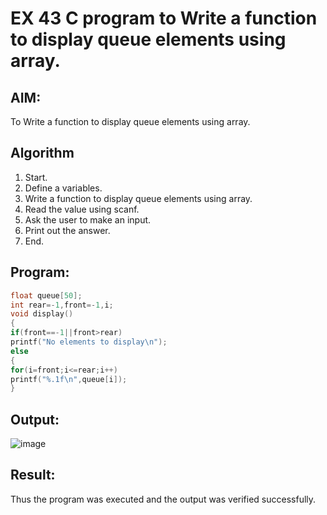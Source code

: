 # EX 43 C program to Write a function to display queue elements using array.
## AIM:
To Write a function to display queue elements using array.

## Algorithm
1. Start.
2. Define a variables.
3. Write a function to display queue elements using array.
4. Read the value using scanf.
5. Ask the user to make an input.
6. Print out the answer.
7. End.

## Program:
```c
float queue[50];
int rear=-1,front=-1,i; 
void display()
{
if(front==-1||front>rear) 
printf("No elements to display\n"); 
else
{
for(i=front;i<=rear;i++) 
printf("%.1f\n",queue[i]);
}
```

## Output:

![image](https://github.com/user-attachments/assets/083e4aa8-ce2c-40e5-b636-64d8929f2acd)


## Result:
Thus the program was executed and the output was verified successfully.
